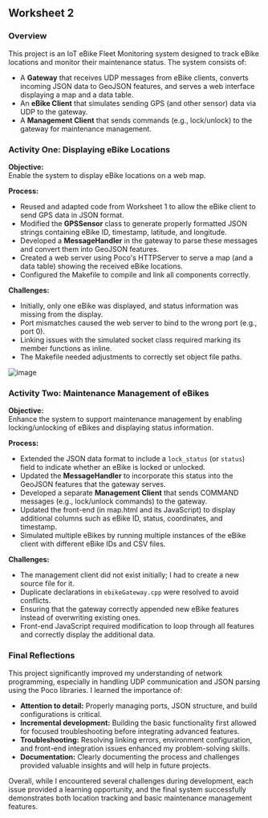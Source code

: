 ## Worksheet 2 

### Overview

This project is an IoT eBike Fleet Monitoring system designed to track eBike locations and monitor their maintenance status. The system consists of:
- A **Gateway** that receives UDP messages from eBike clients, converts incoming JSON data to GeoJSON features, and serves a web interface displaying a map and a data table.
- An **eBike Client** that simulates sending GPS (and other sensor) data via UDP to the gateway.
- A **Management Client** that sends commands (e.g., lock/unlock) to the gateway for maintenance management.

### Activity One: Displaying eBike Locations

**Objective:**  
Enable the system to display eBike locations on a web map.

**Process:**
- Reused and adapted code from Worksheet 1 to allow the eBike client to send GPS data in JSON format.
- Modified the **GPSSensor** class to generate properly formatted JSON strings containing eBike ID, timestamp, latitude, and longitude.
- Developed a **MessageHandler** in the gateway to parse these messages and convert them into GeoJSON features.
- Created a web server using Poco's HTTPServer to serve a map (and a data table) showing the received eBike locations.
- Configured the Makefile to compile and link all components correctly.

**Challenges:**
- Initially, only one eBike was displayed, and status information was missing from the display.
- Port mismatches caused the web server to bind to the wrong port (e.g., port 0).
- Linking issues with the simulated socket class required marking its member functions as inline.
- The Makefile needed adjustments to correctly set object file paths.

![image](https://github.com/user-attachments/assets/fc2c6e51-bf29-4c2b-9e81-6653312760ab)


### Activity Two: Maintenance Management of eBikes

**Objective:**  
Enhance the system to support maintenance management by enabling locking/unlocking of eBikes and displaying status information.

**Process:**
- Extended the JSON data format to include a `lock_status` (or `status`) field to indicate whether an eBike is locked or unlocked.
- Updated the **MessageHandler** to incorporate this status into the GeoJSON features that the gateway serves.
- Developed a separate **Management Client** that sends COMMAND messages (e.g., lock/unlock commands) to the gateway.
- Updated the front-end (in map.html and its JavaScript) to display additional columns such as eBike ID, status, coordinates, and timestamp.
- Simulated multiple eBikes by running multiple instances of the eBike client with different eBike IDs and CSV files.

**Challenges:**
- The management client did not exist initially; I had to create a new source file for it.
- Duplicate declarations in `ebikeGateway.cpp` were resolved to avoid conflicts.
- Ensuring that the gateway correctly appended new eBike features instead of overwriting existing ones.
- Front-end JavaScript required modification to loop through all features and correctly display the additional data.

### Final Reflections

This project significantly improved my understanding of network programming, especially in handling UDP communication and JSON parsing using the Poco libraries. I learned the importance of:
- **Attention to detail:** Properly managing ports, JSON structure, and build configurations is critical.
- **Incremental development:** Building the basic functionality first allowed for focused troubleshooting before integrating advanced features.
- **Troubleshooting:** Resolving linking errors, environment configuration, and front-end integration issues enhanced my problem-solving skills.
- **Documentation:** Clearly documenting the process and challenges provided valuable insights and will help in future projects.

Overall, while I encountered several challenges during development, each issue provided a learning opportunity, and the final system successfully demonstrates both location tracking and basic maintenance management features.


